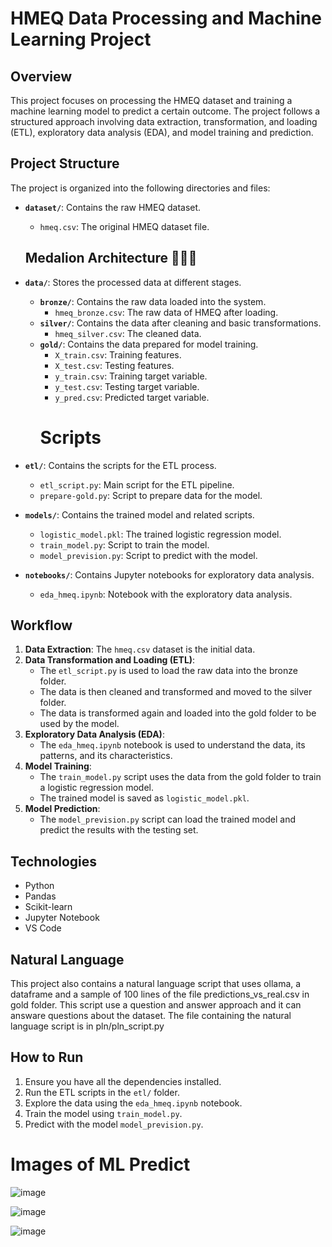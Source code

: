 # HMEQ Data Processing and Machine Learning Project

## Overview

This project focuses on processing the HMEQ dataset and training a machine learning model to predict a certain outcome. The project follows a structured approach involving data extraction, transformation, and loading (ETL), exploratory data analysis (EDA), and model training and prediction.

## Project Structure

The project is organized into the following directories and files:

-   **`dataset/`**: Contains the raw HMEQ dataset.
    -   `hmeq.csv`: The original HMEQ dataset file.
      ## Medalion Architecture 🥉🥈🥇
-   **`data/`**: Stores the processed data at different stages.
    -   **`bronze/`**: Contains the raw data loaded into the system.
        -   `hmeq_bronze.csv`: The raw data of HMEQ after loading.
    -   **`silver/`**: Contains the data after cleaning and basic transformations.
        -   `hmeq_silver.csv`: The cleaned data.
    -   **`gold/`**: Contains the data prepared for model training.
        -   `X_train.csv`: Training features.
        -   `X_test.csv`: Testing features.
        -   `y_train.csv`: Training target variable.
        -   `y_test.csv`: Testing target variable.
        - `y_pred.csv`: Predicted target variable.
         # Scripts
        
-   **`etl/`**: Contains the scripts for the ETL process.
    -   `etl_script.py`: Main script for the ETL pipeline.
    -   `prepare-gold.py`: Script to prepare data for the model.
-   **`models/`**: Contains the trained model and related scripts.
    -   `logistic_model.pkl`: The trained logistic regression model.
    -   `train_model.py`: Script to train the model.
    -   `model_prevision.py`: Script to predict with the model.
-   **`notebooks/`**: Contains Jupyter notebooks for exploratory data analysis.
    -   `eda_hmeq.ipynb`: Notebook with the exploratory data analysis.

## Workflow

1.  **Data Extraction**: The `hmeq.csv` dataset is the initial data.
2.  **Data Transformation and Loading (ETL)**:
    -   The `etl_script.py` is used to load the raw data into the bronze folder.
    -   The data is then cleaned and transformed and moved to the silver folder.
    -   The data is transformed again and loaded into the gold folder to be used by the model.
3.  **Exploratory Data Analysis (EDA)**:
    -   The `eda_hmeq.ipynb` notebook is used to understand the data, its patterns, and its characteristics.
4.  **Model Training**:
    -   The `train_model.py` script uses the data from the gold folder to train a logistic regression model.
    -   The trained model is saved as `logistic_model.pkl`.
5.  **Model Prediction**:
    -   The `model_prevision.py` script can load the trained model and predict the results with the testing set.

## Technologies

-   Python
-   Pandas
-   Scikit-learn
-   Jupyter Notebook
-   VS Code

  ## Natural Language
  This project also contains a natural language script that uses ollama, a dataframe and a sample of 100 lines of the file predictions_vs_real.csv in gold folder.
  This script use a question and answer approach and it can answare questions about the dataset.
  The file containing the natural language script is in pln/pln_script.py


## How to Run

1.  Ensure you have all the dependencies installed.
2.  Run the ETL scripts in the `etl/` folder.
3.  Explore the data using the `eda_hmeq.ipynb` notebook.
4.  Train the model using `train_model.py`.
5. Predict with the model `model_prevision.py`.

# Images of ML Predict

![image](https://github.com/user-attachments/assets/bace3b41-4674-4f51-b103-abd3d361dc44)

![image](https://github.com/user-attachments/assets/c6575705-ce17-43e8-8ebb-ea1438d74d38)

![image](https://github.com/user-attachments/assets/3dd5eaab-c2dd-458f-bee3-b2c3d30a6878)

